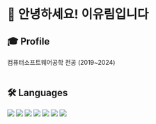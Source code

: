 # 👋 안녕하세요! 이유림입니다

🎓 Profile
---
컴퓨터소프트웨어공학 전공 (2019~2024)
<br>
<br>


## 🛠 Languages
<span><img src="https://img.shields.io/badge/javascript-F7DF1E?style=for-the-badge&logo=JavaScript&logoColor=white"></span>
<span><img src="https://img.shields.io/badge/typescript-3178C6?style=for-the-badge&logo=TypeScript&logoColor=white"></span>
<span><img src="https://img.shields.io/badge/React-61DAFB?style=for-the-badge&logo=React&logoColor=white"></span>
<span><img src="https://img.shields.io/badge/React%20Native-0088CC?style=for-the-badge&logo=React&logoColor=white"></span>
<span><img src="https://img.shields.io/badge/Vue-4FC08D?style=for-the-badge&logo=Vue.js&logoColor=white"></span>
<span><img src="https://img.shields.io/badge/Angular-E23237?style=for-the-badge&logo=AngularJs&logoColor=white"></span>
<span><img src="https://img.shields.io/badge/C%2B%2B-00599C?style=for-the-badge&logo=C%2B%2B&logoColor=white"></span>
<br>
<br>
